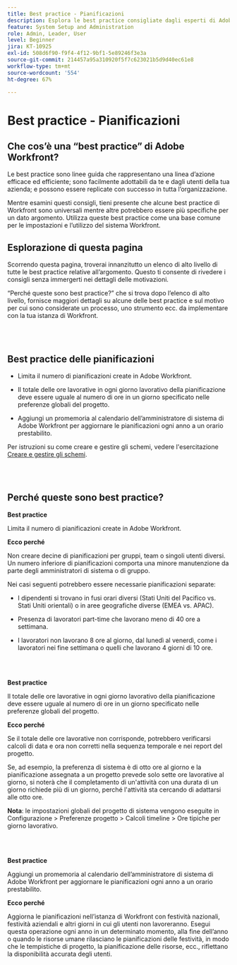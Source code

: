 ```yaml
---
title: Best practice - Pianificazioni
description: Esplora le best practice consigliate dagli esperti di Adobe Workfront in merito all’impostazione, alla gestione e all’utilizzo delle pianificazioni di Workfront.
feature: System Setup and Administration
role: Admin, Leader, User
level: Beginner
jira: KT-10925
exl-id: 508d6f90-f9f4-4f12-9bf1-5e89246f3e3a
source-git-commit: 214457a95a310920f5f7c623021b5d9d40ec61e8
workflow-type: tm+mt
source-wordcount: '554'
ht-degree: 67%

---
```


# Best practice - Pianificazioni

## Che cos’è una “best practice” di Adobe Workfront?

Le best practice sono linee guida che rappresentano una linea d’azione efficace ed efficiente; sono facilmente adottabili da te e dagli utenti della tua azienda; e possono essere replicate con successo in tutta l’organizzazione.

Mentre esamini questi consigli, tieni presente che alcune best practice di Workfront sono universali mentre altre potrebbero essere più specifiche per un dato argomento. Utilizza queste best practice come una base comune per le impostazioni e l’utilizzo del sistema Workfront.

## Esplorazione di questa pagina

Scorrendo questa pagina, troverai innanzitutto un elenco di alto livello di tutte le best practice relative all’argomento. Questo ti consente di rivedere i consigli senza immergerti nei dettagli delle motivazioni.

“Perché queste sono best practice?” che si trova dopo l’elenco di alto livello, fornisce maggiori dettagli su alcune delle best practice e sul motivo per cui sono considerate un processo, uno strumento ecc. da implementare con la tua istanza di Workfront.

</br>
</br>

## Best practice delle pianificazioni

* Limita il numero di pianificazioni create in Adobe Workfront.

* Il totale delle ore lavorative in ogni giorno lavorativo della pianificazione deve essere uguale al numero di ore in un giorno specificato nelle preferenze globali del progetto.

* Aggiungi un promemoria al calendario dell’amministratore di sistema di Adobe Workfront per aggiornare le pianificazioni ogni anno a un orario prestabilito.


Per istruzioni su come creare e gestire gli schemi, vedere l&#39;esercitazione [Creare e gestire gli schemi](/help/administration-and-setup/configure-system-defaults/create-and-manage-schedules.md).

</br>
</br>

## Perché queste sono best practice?

**Best practice**

Limita il numero di pianificazioni create in Adobe Workfront.



**Ecco perché**

Non creare decine di pianificazioni per gruppi, team o singoli utenti diversi. Un numero inferiore di pianificazioni comporta una minore manutenzione da parte degli amministratori di sistema o di gruppo.



Nei casi seguenti potrebbero essere necessarie pianificazioni separate:

* I dipendenti si trovano in fusi orari diversi (Stati Uniti del Pacifico vs. Stati Uniti orientali) o in aree geografiche diverse (EMEA vs. APAC).

* Presenza di lavoratori part-time che lavorano meno di 40 ore a settimana.

* I lavoratori non lavorano 8 ore al giorno, dal lunedì al venerdì, come i lavoratori nei fine settimana o quelli che lavorano 4 giorni di 10 ore.

</br>
</br>

**Best practice**

Il totale delle ore lavorative in ogni giorno lavorativo della pianificazione deve essere uguale al numero di ore in un giorno specificato nelle preferenze globali del progetto.



**Ecco perché**

Se il totale delle ore lavorative non corrisponde, potrebbero verificarsi calcoli di data e ora non corretti nella sequenza temporale e nei report del progetto.

Se, ad esempio, la preferenza di sistema è di otto ore al giorno e la pianificazione assegnata a un progetto prevede solo sette ore lavorative al giorno, si noterà che il completamento di un&#39;attività con una durata di un giorno richiede più di un giorno, perché l&#39;attività sta cercando di adattarsi alle otto ore.

**Nota**: le impostazioni globali del progetto di sistema vengono eseguite in Configurazione > Preferenze progetto > Calcoli timeline > Ore tipiche per giorno lavorativo.

</br>
</br>


**Best practice**

Aggiungi un promemoria al calendario dell’amministratore di sistema di Adobe Workfront per aggiornare le pianificazioni ogni anno a un orario prestabilito.

**Ecco perché**

Aggiorna le pianificazioni nell’istanza di Workfront con festività nazionali, festività aziendali e altri giorni in cui gli utenti non lavoreranno. Esegui questa operazione ogni anno in un determinato momento, alla fine dell’anno o quando le risorse umane rilasciano le pianificazioni delle festività, in modo che le tempistiche di progetto, la pianificazione delle risorse, ecc., riflettano la disponibilità accurata degli utenti.
